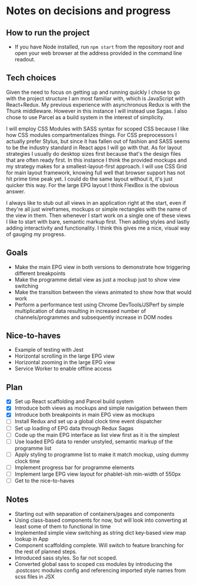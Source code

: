 # Notes on decisions and progress

## How to run the project
* If you have Node installed, run ```npm start``` from the repository root and open your web browser at the address provided in the command line readout.


## Tech choices
Given the need to focus on getting up and running quickly I chose to go with the project structure I am most familiar with, which is JavaScript with React+Redux. My previous experience with asynchronous Redux is with the Thunk middleware. However in this instance I will instead use Sagas. I also chose to use Parcel as a build system in the interest of simplicity.

I will employ CSS Modules with SASS syntax for scoped CSS because I like how CSS modules compartmentalizes things. For CSS preprocessors I actually prefer Stylus, but since it has fallen out of fashion and SASS seems to be the industry standard in React apps I will go with that. As for layout strategies I usually do desktop sizes first because that's the design files that are often ready first. In this instance I think the provided mockups and my strategy makes for a smallest-layout-first approach. I will use CSS Grid for main layout framework, knowing full well that browser support has not hit prime time peak yet. I could do the same layout without it, it's just quicker this way. For the large EPG layout I think FlexBox is the obvious answer.

I always like to stub out all views in an application right at the start, even if they're all just wireframes, mockups or simple rectangles with the name of the view in them. Then whenever I start work on a single one of these views I like to start with bare, semantic markup first. Then adding styles and lastly adding interactivity and functionality. I think this gives me a nice, visual way of gauging my progress.

## Goals
* Make the main EPG view in both versions to demonstrate how triggering different breakpoints
* Make the programme detail view as just a mockup just to show view switching
* Make the transition between the views animated to show how that would work
* Perform a performance test using Chrome DevTools/JSPerf by simple multiplication of data resulting in increased number of channels/programmes and subsequently increase in DOM nodes

## Nice-to-haves
* Example of testing with Jest
* Horizontal scrolling in the large EPG view
* Horizontal zooming in the large EPG view
* Service Worker to enable offline access

## Plan
* [x] Set up React scaffolding and Parcel build system
* [x] Introduce both views as mockups and simple navigation between them
* [x] Introduce both breakpoints in main EPG view as mockups
* [ ] Install Redux and set up a global clock time event dispatcher
* [ ] Set up loading of EPG data through Redux Sagas
* [ ] Code up the main EPG interface as list view first as it is the simplest
* [ ] Use loaded EPG data to render unstyled, semantic markup of the programme list
* [ ] Apply styling to programme list to make it match mockup, using dummy clock time
* [ ] Implement progress bar for programme elements
* [ ] Implement large EPG view layout for phablet-ish min-width of 550px
* [ ] Get to the nice-to-haves

## Notes
* Starting out with separation of containers/pages and components
* Using class-based components for now, but will look into converting at least some of them to functional in time
* Implemented simple view switching as string dict key-based view map lookup in App
* Component scaffolding complete. Will switch to feature branching for the rest of planned steps.
* Introduced sass styles. So far not scoped.
* Converted global sass to scoped css modules by introducing the .postcssrc modules config and referencing imported style names from scss files in JSX
